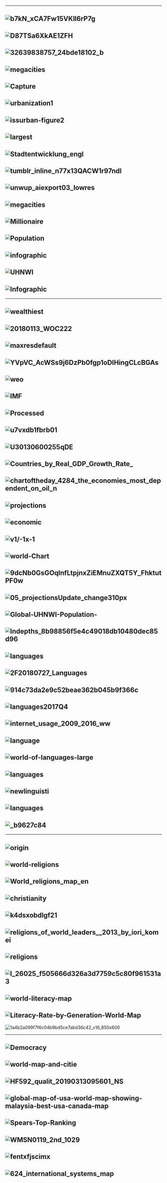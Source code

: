 
---------------
![b7kN_xCA7Fw15VKll6rP7g](https://cdn-images-1.medium.com/max/800/1*b7kN_xCA7Fw15VKll6rP7g.png)
---------------
![D87TSa6XkAE1ZFH](https://pbs.twimg.com/media/D87TSa6XkAE1ZFH.jpg:large)
-------------
![32639838757_24bde18102_b](https://live.staticflickr.com/7840/32639838757_24bde18102_b.jpg)
-------------
![megacities](https://www.indexmundi.com/blog/wp-content/uploads/2012/10/megacities.png)
-------------
![Capture](https://glade.org/wp-content/uploads/2017/03/Capture.png)
-------------
![urbanization1](http://2.bp.blogspot.com/-f7CHobYEFOQ/VNpSzx2OhZI/AAAAAAAABG4/AXB19w7OEMU/s1600/urbanization1.GIF)
-------------
![issurban-figure2](https://cdn.mg.co.za/crop/content/images/2016/12/05/issurban-figure2.jpg/600x587)
-------------
![largest](https://www.mapsofworld.com/world-top-ten/maps/world-top-ten-largest-cities-map.jpg)
-------------
![Stadtentwicklung_engl](https://seos-project.eu/landuse/images/Stadtentwicklung_engl.jpg)
-------------
![tumblr_inline_n77x13QACW1r97ndl](https://66.media.tumblr.com/758482115e4ab123cf14d6c7fe812bdf/tumblr_inline_n77x13QACW1r97ndl.png)
-------------
![unwup_aiexport03_lowres](https://citygeographics.files.wordpress.com/2016/04/unwup_aiexport03_lowres.png)
-------------
![megacities](https://i1.wp.com/www.brookings.edu/wp-content/uploads/2016/09/figure-1-megacities.jpg?w=768&crop=0%2C0px%2C100%2C9999px&ssl=1)
-------------
![Millionaire](https://mgmresearch.com/wp-content/uploads/2019/03/Global-Millionaire-Population-by-Country-2018.png)
-------------
![Population](https://mgmresearch.com/wp-content/uploads/2019/03/Global-Billionaire-Population-incremental-growth-2018-2023.png)
-------------
![infographic](https://cdn.ceoworld.biz/wp-content/uploads/2018/03/infographic.png)
-------------
![UHNWI](https://mgmresearch.com/wp-content/uploads/2019/03/Global-UHNWI-Population-country-share-2018.png)
-------------
![Infographic](https://cdn.ceoworld.biz/wp-content/uploads/2018/12/Infographic-The-Worlds-Top-20-Largest-Economies-in-2019.png)
-------------
--------------
![wealthiest](https://2oqz471sa19h3vbwa53m33yj-wpengine.netdna-ssl.com/wp-content/uploads/2018/05/top-10-wealthiest-countries-ranked.jpg)
-------------
![20180113_WOC222](https://www.economist.com/sites/default/files/20180113_WOC222.png)
-------------
![maxresdefault](https://i.ytimg.com/vi/T9l2yCH5wBk/maxresdefault.jpg)
-------------
![YVpVC_AcWSs9j6DzPb0fgp1oDIHingCLcBGAs](https://1.bp.blogspot.com/-FDDM4ECC3S4/W8TkrVfNMII/AAAAAAAAF04/x1-YVpVC_AcWSs9j6DzPb0fgp1oDIHingCLcBGAs/s1600/world%2Beconomy.jpg)
-------------
![weo](https://blogs.imf.org/wp-content/uploads/2018/10/weo-table-102018.jpg)
-------------
![IMF](http://i1.wp.com/newstrack24x7.com/wp-content/uploads/2019/01/IMF-Chart-1.png?fit=943%2C747)
-------------
![Processed](https://images.livemint.com/r/LiveMint/Period2/2018/07/17/Photos/Processed/1mf2.jpg)
-------------
![u7vxdb1fbrb01](https://i.redd.it/u7vxdb1fbrb01.png)
-------------
![U30130600255qDE](https://images.livemint.com/rf/Image-621x414/LiveMint/Period2/2018/01/23/Photos/Processed/w_IMF-U30130600255qDE--621x414@LiveMint.jpg)
-------------
![Countries_by_Real_GDP_Growth_Rate_](https://upload.wikimedia.org/wikipedia/commons/e/e8/Countries_by_Real_GDP_Growth_Rate_%282017%29.svg)
-------------
![chartoftheday_4284_the_economies_most_dependent_on_oil_n](http://infographic.statista.com/normal/chartoftheday_4284_the_economies_most_dependent_on_oil_n.jpg)
-------------
![projections](https://2oqz471sa19h3vbwa53m33yj-wpengine.netdna-ssl.com/wp-content/uploads/2019/01/gdp-2030-projections.png)
-------------
![economic](https://www.fraserinstitute.org/sites/default/files/styles/large/public/economic-freedom-of-the-world-2018.jpg?itok=7felIjRa)
-------------
![v1/-1x-1](https://assets.bwbx.io/images/users/iqjWHBFdfxIU/ijvNibwbQQSs/v1/-1x-1.jpg)
-------------
![world-Chart](http://www.farmingportal.co.za/images/Articles/world-Chart.jpg)
-------------
![9dcNb0GsGOqlnfLtpjnxZiEMnuZXQT5Y_FhktutPF0w](https://assets.weforum.org/editor/9dcNb0GsGOqlnfLtpjnxZiEMnuZXQT5Y_FhktutPF0w.jpg)
-------------
![05_projectionsUpdate_change310px](https://www.pewresearch.org/wp-content/uploads/2017/04/PF_17.04.05_projectionsUpdate_change310px.png)
-------------
![Global-UHNWI-Population-](https://mgmresearch.com/wp-content/uploads/2019/03/Global-UHNWI-Population-by-cities-growth-forecast-2018-2023.png)
-------------
![Indepths_8b98856f5e4c49018db10480dec85d96](https://www.globalinnovationindex.org/UploadedFiles/Indepths/Default/Indepths_8b98856f5e4c49018db10480dec85d96.JPG)
-------------
![languages](https://www.plato-edu.com/wp-content/uploads/2018/06/most-spoken-languages-in-the-World.png)
-------------
![2F20180727_Languages](https://thumbor.forbes.com/thumbor/960x0/https%3A%2F%2Fblogs-images.forbes.com%2Fniallmccarthy%2Ffiles%2F2018%2F07%2F20180727_Languages.jpg)
-------------
![914c73da2e9c52beae362b045b9f366c](https://i.pinimg.com/originals/91/4c/73/914c73da2e9c52beae362b045b9f366c.jpg)
-------------
![languages2017Q4](https://www.rapporttranslations.com/hs-fs/hubfs/languages2017Q4.png?width=600&name=languages2017Q4.png)
-------------
![internet_usage_2009_2016_ww](http://gs.statcounter.com/download/internet_usage_2009_2016_ww.png)
-------------
![language](http://magnifyskill.com/wp-content/uploads/2018/06/Most-spoken-language-in-the-world.jpg)
-------------
![world-of-languages-large](http://2oqz471sa19h3vbwa53m33yj-wpengine.netdna-ssl.com/wp-content/uploads/2018/05/world-of-languages-large.png)
-------------
![languages](https://www.mapsofindia.com/maps/india/india-map-languages.jpg)
-------------
![newlinguisti](https://3c1703fe8d.site.internapcdn.net/newman/csz/news/800/2018/newlinguisti.jpg)
-------------
![languages](https://upload.wikimedia.org/wikipedia/commons/f/f1/Indian-languages-map.jpg)
-------------
![_b9627c84](https://www.hindustantimes.com/rf/image_size_960x540/HT/p2/2018/08/30/Pictures/_b9627c84-ac29-11e8-82d1-388e3d6e11aa.png)
-------------
-------------------
![origin](https://assets.rbl.ms/19303520/origin.jpg)
-------------
![world-religions](https://drmarkpbarry.files.wordpress.com/2017/05/world-religions.jpg)
-------------
![World_religions_map_en](https://upload.wikimedia.org/wikipedia/commons/thumb/1/1f/World_religions_map_en.svg/2000px-World_religions_map_en.svg.png)
-------------
![christianity](https://thumbs.dreamstime.com/z/world-religion-symbols-colored-english-labeling-signs-major-religious-groups-religions-christianity-islam-hinduism-83425656.jpg)
-------------
![k4dsxobdlgf21](https://i.redd.it/k4dsxobdlgf21.png)
-------------
![religions_of_world_leaders__2013_by_iori_komei](https://img00.deviantart.net/35e8/i/2015/108/6/3/religions_of_world_leaders__2013_by_iori_komei-d70ffy7.png)
-------------
![religions](https://sosf.org/wp-content/uploads/2017/01/world-religions-infographic.jpg)
-------------
![l_26025_f505666d326a3d7759c5c80f961531a3](http://cdn3.chartsbin.com/chartimages/l_26025_f505666d326a3d7759c5c80f961531a3)
-------------
![world-literacy-map](http://www.justmaps.org/maps/images/thematics/world-literacy-map.gif)
-------------
![Literacy-Rate-by-Generation-World-Map](https://ourworldindata.org/uploads/2018/09/Literacy-Rate-by-Generation-World-Map.png)
-------------
![1a4b2a099f7f6c04b9bd5ce7abd36c42_v16_850x600](https://ourworldindata.org/exports/cross-country-literacy-rates-1a4b2a099f7f6c04b9bd5ce7abd36c42_v16_850x600.svg)

-------------
![Democracy](http://graphics.eiu.com/upload/topic-pages/democracy-index-2018/Democracy-map-2018-website.gif)
-------------
![world-map-and-citie](https://pasarelapr.com/images/world-map-and-cities/world-map-and-cities-3.png)
-------------
![HF592_qualit_20190313095601_NS](https://ei.marketwatch.com/Multimedia/2019/03/13/Photos/NS/MW-HF592_qualit_20190313095601_NS.jpg?uuid=bcb5b4f2-4597-11e9-ab8b-9c8e992d421e)
-------------
![global-map-of-usa-world-map-showing-malaysia-best-usa-canada-map](https://franklintwpfire.org/wp-content/uploads/2018/11/global-map-of-usa-world-map-showing-malaysia-best-usa-canada-map-with-cities-fresh-of-global-map-of-usa.jpg)
-------------
![Spears-Top-Ranking](https://businesstech.co.za/news/wp-content/uploads/2016/06/Spears-Top-Ranking.png)
-------------
![WMSN0119_2nd_1029](https://vincos.it/wp-content/uploads/2019/02/WMSN0119_2nd_1029-1024x722.png)
-------------
![fentxfjscimx](https://i.redd.it/fentxfjscimx.png)
-------------
![624_international_systems_map](https://timeandnavigation.si.edu/sites/default/files/multimedia-assets/624_international_systems_map.jpg)
-------------
![]()
-------------
![]()
-------------
![]()
-------------
![]()
-------------
![]()
-------------
![]()
-------------
![]()
-------------
![]()
-------------
![]()
-------------

-----------------
#### Billions
![KWN-Greyerz-IV-692019](https://kingworldnews.com/wp-content/uploads/2019/06/KWN-Greyerz-IV-692019.jpg)
-------------
![chartoftheday_3890_the_countries_with_the_most_millionaires_n](http://infographic.statista.com/normal/chartoftheday_3890_the_countries_with_the_most_millionaires_n.jpg)
-------------
![millionaires](https://2oqz471sa19h3vbwa53m33yj-wpengine.netdna-ssl.com/wp-content/uploads/2018/01/millionaires-next-door-prev.jpg)
-------------
![billionaires](https://www.visualcapitalist.com/wp-content/uploads/2019/03/50-billionaires-share.jpg)
-------------
![top-50-billionaires](https://2oqz471sa19h3vbwa53m33yj-wpengine.netdna-ssl.com/wp-content/uploads/2019/03/top-50-billionaires-map.jpg)
-------------
![2542b4d3-3f6b-11e9-9b32-19a08df591fb](https://s.thestreet.com/files/tsc/v2008/photos/contrib/uploads/2542b4d3-3f6b-11e9-9b32-19a08df591fb.png)
-------------
![Global-Billionaire-Population-2013-2018-2023](https://mgmresearch.com/wp-content/uploads/2019/03/Global-Billionaire-Population-2013-2018-2023.png)
-------------
![chartoftheday_13858_where_the_billionaire_population_is_growing_fastest_n](https://infographic.statista.com/normal/chartoftheday_13858_where_the_billionaire_population_is_growing_fastest_n.jpg)
-------------
![america](https://www.statista.com/graphic/1/201426/the-richest-people-in-america.jpg)
-------------
![chartoftheday_13158_the_richest_people_on_the_planet_n](http://infographic.statista.com/normal/chartoftheday_13158_the_richest_people_on_the_planet_n.jpg)
-------------
![Global-Billionaire-Population-share-of-total-population](https://mgmresearch.com/wp-content/uploads/2019/03/Global-Billionaire-Population-share-of-total-population-2018.png)
-------------
![rich_trend_usdxnbr_19_613x461](http://stats.areppim.com/ressources/rich_trend_usdxnbr_19_613x461.png)
-------------
![forbes-richest-billionaires-in-the-world-2019-798993](https://files.prokerala.com/news/photos/imgs/1024/forbes-richest-billionaires-in-the-world-2019-798993.jpg)
-------------
![Population](https://mgmresearch.com/wp-content/uploads/2019/03/Global-Billionaire-Population-incremental-growth-2018-2023.png)
-------------
![1557714760231wealth](https://image.cnbcfm.com/api/v1/image/105908791-1557714760231wealth-xapac.jpg?v=1557714833&w=590&h=333)
-------------
![hnwi-migration-2019](https://2oqz471sa19h3vbwa53m33yj-wpengine.netdna-ssl.com/wp-content/uploads/2019/04/hnwi-migration-2019-1.png)
-------------
![billionaires](https://i1.wp.com/images.mapsofworld.com/answers/2019/02/Which-state-in-the-has-the-most-billionaires.jpg?resize=660%2C1059&ssl=1)
-------------
![countries](https://d2wsh2n0xua73e.cloudfront.net/wp-content/uploads/2018/03/25-Countries-With-The-Most-Billionaires-F.jpg)
-------------
![map-of-billionaires](https://static.independent.co.uk/s3fs-public/thumbnails/image/2016/09/17/15/map-of-billionaires.jpg)
-------------
![world-map-of-billionaires-2018-c301](https://cdn.howmuch.net/articles/world-map-of-billionaires-2018-c301.jpg)
-------------
![mobile-map-billionaires](https://i.forbesimg.com/csf/billionaires-2019-lander/assets/mobile/mobile-map-billionaires.gif)
-------------
![millionaire](https://2oqz471sa19h3vbwa53m33yj-wpengine.netdna-ssl.com/wp-content/uploads/2017/02/chart-millionaire-migrants.jpg)
-------------
![chartoftheday_6998_where_are_the_world_s_dollar_millionaires_n](https://infographic.statista.com/normal/chartoftheday_6998_where_are_the_world_s_dollar_millionaires_n.jpg)
-------------
![millionaires](https://image.cnbcfm.com/api/v1/image/104982442-millionaires-by-city.jpg?v=1529477393)
-------------
![global-wealth-uhnwi-map](https://www.visualcapitalist.com/wp-content/uploads/2018/12/global-wealth-uhnwi-map.png)
-------------
![share_in_extreme_poverty_by_world_region](https://cdn.vox-cdn.com/thumbor/0L6y75UWNPzCvf4bLeyahNgNf5Y=/0x0:3400x2400/1200x0/filters:focal(0x0:3400x2400):no_upscale()/cdn.vox-cdn.com/uploads/chorus_asset/file/13148441/share_in_extreme_poverty_by_world_region.png)
-------------
![2Fdanalexander](https://thumbor.forbes.com/thumbor/1280x868/https%3A%2F%2Fblogs-images.forbes.com%2Fdanalexander%2Ffiles%2F2016%2F05%2FRIS-map-20164.jpg)
-------------
![kfglobalwealthdistribution](https://www.millersamuel.com/files/2014/03/kfglobalwealthdistribution.png)
-------------
![DQmNsopW99wVfYG3ZRtpCbGMzEBNUmaK7Bzm4biQ8tTZN6t](https://steemitimages.com/DQmNsopW99wVfYG3ZRtpCbGMzEBNUmaK7Bzm4biQ8tTZN6t/image.png)
-------------
![20190105_woc222](https://cdn.static-economist.com/sites/default/files/images/2019/01/articles/main/20190105_woc222.png)
-------------
![]()
-------------
![]()
-------------
![]()
-------------
![]()
-------------
![]()
-------------
![]()
-------------
![]()
-------------
![]()
-------------
![]()
-------------
![]()
-------------
----------------

  Emp
  
------------
![]()
-------------
![]()
-------------
![]()
-------------
![]()
-------------
![]()
-------------
![]()
-------------
![]()
-------------
![]()
-------------
![]()
-------------
![]()
-------------
![]()
-------------
![]()
-------------
